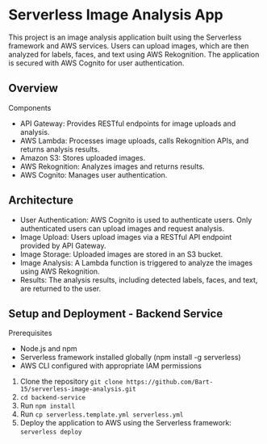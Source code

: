 # Serverless Image Analysis App

This project is an image analysis application built using the Serverless framework and AWS services. Users can upload images, which are then analyzed for labels, faces, and text using AWS Rekognition. The application is secured with AWS Cognito for user authentication.

## Overview

Components

- API Gateway: Provides RESTful endpoints for image uploads and analysis.
- AWS Lambda: Processes image uploads, calls Rekognition APIs, and returns analysis results.
- Amazon S3: Stores uploaded images.
- AWS Rekognition: Analyzes images and returns results.
- AWS Cognito: Manages user authentication.

## Architecture

- User Authentication: AWS Cognito is used to authenticate users. Only authenticated users can upload images and request analysis.
- Image Upload: Users upload images via a RESTful API endpoint provided by API Gateway.
- Image Storage: Uploaded images are stored in an S3 bucket.
- Image Analysis: A Lambda function is triggered to analyze the images using AWS Rekognition.
- Results: The analysis results, including detected labels, faces, and text, are returned to the user.

## Setup and Deployment - Backend Service

Prerequisites

- Node.js and npm
- Serverless framework installed globally (npm install -g serverless)
- AWS CLI configured with appropriate IAM permissions

1. Clone the repository `git clone https://github.com/Bart-15/serverless-image-analysis.git`
1. `cd backend-service`
1. Run `npm install`
1. Run `cp serverless.template.yml serverless.yml`
1. Deploy the application to AWS using the Serverless framework: `serverless deploy`

